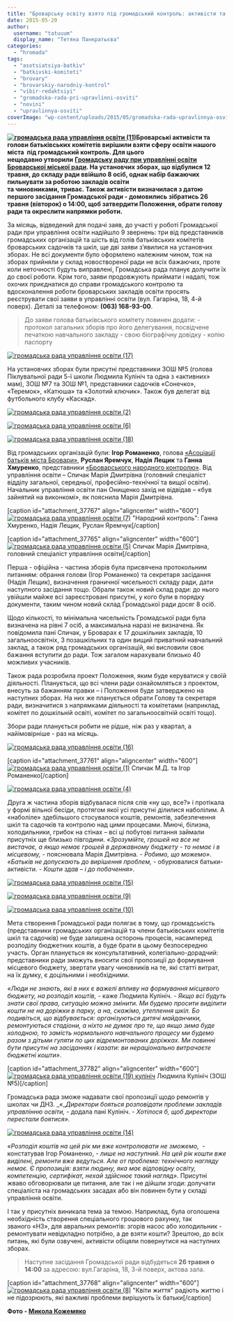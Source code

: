 ```yaml
---
title: "Броварську освіту взято під громадський контроль: активісти та батьки створили Громадську раду"
date: 2015-05-20
author: 
  username: "tatuuum"
  display_name: "Тетяна Панкратьєва"
categories: 
  - "hromada"
tags: 
  - "asotsiatsiya-batkiv"
  - "batkivski-komiteti"
  - "brovary"
  - "brovarskiy-narodniy-kontrol"
  - "vibir-redaktsiyi"
  - "gromadska-rada-pri-upravlinni-osviti"
  - "novini"
  - "upravlinnya-osviti"
coverImage: "wp-content/uploads/2015/05/gromadska-rada-upravlinnya-osviti-16.jpg"
---
```


**[![громадська рада управління освіти (11)](https://mpz.brovary.org/wp-content/uploads/2015/05/gromadska-rada-upravlinnya-osviti-11.jpg)](https://mpz.brovary.org/wp-content/uploads/2015/05/gromadska-rada-upravlinnya-osviti-11.jpg)Броварські активісти та голови батьківських комітетів вирішили взяти сферу освіти нашого міста  під громадський контроль. Для цього нещодавно утворили** [**Громадську раду при управлінні освіти Броварської міської ради**](https://mpz.brovary.org/pri-upravlinni-osviti-brovarskoyi-miskoyi-radi-stvoryuyut-gromadsku-radu/)**. На установчих зборах, що відбулися 12 травня, до складу ради ввійшло 8 осіб, однак набір бажаючих пильнувати за роботою закладів освіти та чиновниками, триває. Також активісти визначилася з датою першого засідання Громадської ради - домовились зібратись 26 травня (вівторок) о 14:00, щоб затвердити Положення, обрати голову ради та окреслити напрямки роботи.**

За місяць, відведений для подачі заяв, до участі у роботі Громадської ради при управління освіти надійшло 9 звернень: три від представників громадських організацій та шість від голів батьківських комітетів броварських садочків та шкіл, ще дві заяви з’явилися на установчих зборах. Не всі документи було оформлено належним чином, тож на зборах прийняли у склад новоствореної ради не всіх бажаючих, проте коли неточності будуть виправлені, Громадська рада планує долучити їх до своєї роботи. Крім того, заяви продовжують приймати і надалі, тож охочих приєднатися до справи громадського контролю та вдосконалення роботи броварських закладів освіти просять реєструвати свої заяви в управлінні освіти (вул. Гагаріна, 18, 4-й поверх). Деталі за телефоном: **(063) 168-93-00**.

> До заяви голова батьківського комітету повинен додати: - протокол загальних зборів про його делегування, посвідчене печаткою навчального закладу - свою біографічну довідку - копію паспорту

[![громадська рада управління освіти (17)](https://mpz.brovary.org/wp-content/uploads/2015/05/gromadska-rada-upravlinnya-osviti-17.jpg)](https://mpz.brovary.org/wp-content/uploads/2015/05/gromadska-rada-upravlinnya-osviti-17.jpg)

На установчих зборах були присутні представники ЗОШ №5 (голова Піклувальної ради 5-ї школи Людмила Кулініч та одна з «активних» мам), ЗОШ №7 та ЗОШ №1, представники садочків «Сонечко», «Теремок», «Катюша» та «Золотий ключик». Також був делегат від футбольного клубу «Каскад».

[![громадська рада управління освіти (2)](https://mpz.brovary.org/wp-content/uploads/2015/05/gromadska-rada-upravlinnya-osviti-2.jpg)](https://mpz.brovary.org/wp-content/uploads/2015/05/gromadska-rada-upravlinnya-osviti-2.jpg)

[![громадська рада управління освіти (6)](https://mpz.brovary.org/wp-content/uploads/2015/05/gromadska-rada-upravlinnya-osviti-6.jpg)](https://mpz.brovary.org/wp-content/uploads/2015/05/gromadska-rada-upravlinnya-osviti-6.jpg)

[![громадська рада управління освіти (18)](https://mpz.brovary.org/wp-content/uploads/2015/05/gromadska-rada-upravlinnya-osviti-18.jpg)](https://mpz.brovary.org/wp-content/uploads/2015/05/gromadska-rada-upravlinnya-osviti-18.jpg)

Від громадських організацій були: **Ігор Романенко**, голова [«Асоціації батьків міста Бровари»](https://www.facebook.com/groups/607262956074041/?fref=ts), **Руслан Яремчук**, **Надія Лещик** та **Ганна Хмуренко**, представники [«Броварського народного контролю»](https://nk.mybrovary.com/). Від управління освіти – Спичак Марія Дмитрівна (головний спеціаліст відділу загальної, середньої, професійно-технічної та вищої освіти). Начальник управління освіти пан Онищенко захід не відвідав – «був зайнятий на виконкомі», як пояснила Марія Дмитрівна.

\[caption id="attachment\_37767" align="aligncenter" width="600"\][![громадська рада управління освіти (7)](https://mpz.brovary.org/wp-content/uploads/2015/05/gromadska-rada-upravlinnya-osviti-7.jpg)](https://mpz.brovary.org/wp-content/uploads/2015/05/gromadska-rada-upravlinnya-osviti-7.jpg) "Народний контроль": Ганна Хмуренко, Надія Лещик, Руслан Яремчук\[/caption\]

\[caption id="attachment\_37765" align="aligncenter" width="600"\][![громадська рада управління освіти (5)](https://mpz.brovary.org/wp-content/uploads/2015/05/gromadska-rada-upravlinnya-osviti-5.jpg)](https://mpz.brovary.org/wp-content/uploads/2015/05/gromadska-rada-upravlinnya-osviti-5.jpg) Спичак Марія Дмитрівна, головний спеціаліст управління освіти\[/caption\]

Перша - офіційна - частина зборів була присвячена протокольним питанням: обрання голови (Ігор Романенко) та секретаря засідання (Надія Лещик), визначення граничної чисельності складу ради, дати наступного засідання тощо. Обрали також новий склад ради: до нього увійшли майже всі зареєстровані присутні, у кого були в порядку документи, таким чином новий склад Громадської ради досяг 8 осіб.

Щодо кількості, то мінімальна чисельність Громадської ради була визначена на рівні 7 осіб, а максимальна наразі не визначена. Як повідомила пані Спичак, у Броварах є 17 дошкільних закладів, 10 загальноосвітніх, 3 позашкільних та один вищий приватний навчальний заклад, а також ряд громадських організацій, які висловили своє бажання вступити до ради. Тож загалом нарахували близько 40 можливих учасників.

Також рада розробила проект Положення, яким буде керуватися у своїй діяльності. Планується, що всі члени ради ознайомляться з проектом, внесуть за бажанням правки – і Положення буде затверджено на наступних зборах. На них же планується обрати Голову та секретаря ради, визначитися з напрямками діяльності та комітетами (наприклад, комітет по дошкільній освіті, комітет по загальноосвітній освіті тощо).

Збори ради планується робити не рідше, ніж раз у квартал, а найімовірніше - раз на місяць.

[![громадська рада управління освіти (16)](https://mpz.brovary.org/wp-content/uploads/2015/05/gromadska-rada-upravlinnya-osviti-16.jpg)](https://mpz.brovary.org/wp-content/uploads/2015/05/gromadska-rada-upravlinnya-osviti-16.jpg)

\[caption id="attachment\_37761" align="aligncenter" width="600"\][![громадська рада управління освіти (1)](https://mpz.brovary.org/wp-content/uploads/2015/05/gromadska-rada-upravlinnya-osviti-1.jpg)](https://mpz.brovary.org/wp-content/uploads/2015/05/gromadska-rada-upravlinnya-osviti-1.jpg) Спичак М.Д. та Ігор Романенко\[/caption\]

[![громадська рада управління освіти (4)](https://mpz.brovary.org/wp-content/uploads/2015/05/gromadska-rada-upravlinnya-osviti-4.jpg)](https://mpz.brovary.org/wp-content/uploads/2015/05/gromadska-rada-upravlinnya-osviti-4.jpg)

Друга ж частина зборів відбувалася після слів «ну що, все?» і протікала у формі вільної бесіди, протягом якої усі присутні ділилися наболілим. А «наболіле» здебільшого стосувалося коштів, ремонтів, забезпечення шкіл та садочків та контролю над цими процесами. Миючі, білизна, холодильники, грибок на стінах – всі ці побутові питання займали присутніх ще близько півгодини. _«Зрозумійте, грошей на все не вистачає, а якщо немає грошей в державному бюджету - то немає і в місцевому,_ - пояснювала Марія Дмитрівна. - _Робимо, що можемо»_. _«Батьків не допускають до вирішення проблем,_ - обурювалися батьки-активісти. - _Кошти здав – і до побачення»_.

[![громадська рада управління освіти (15)](https://mpz.brovary.org/wp-content/uploads/2015/05/gromadska-rada-upravlinnya-osviti-15.jpg)](https://mpz.brovary.org/wp-content/uploads/2015/05/gromadska-rada-upravlinnya-osviti-15.jpg)

[![громадська рада управління освіти (9)](https://mpz.brovary.org/wp-content/uploads/2015/05/gromadska-rada-upravlinnya-osviti-9.jpg)](https://mpz.brovary.org/wp-content/uploads/2015/05/gromadska-rada-upravlinnya-osviti-9.jpg)

[![громадська рада управління освіти (10)](https://mpz.brovary.org/wp-content/uploads/2015/05/gromadska-rada-upravlinnya-osviti-10.jpg)](https://mpz.brovary.org/wp-content/uploads/2015/05/gromadska-rada-upravlinnya-osviti-10.jpg)

Мета створення Громадської ради полягає в тому, що громадськість (представники громадських організацій та члени батьківських комітетів шкіл та садочків) не буде залишена осторонь процесів, насамперед розподілу бюджетних коштів, а буде брати в цьому безпосередню участь. Орган планується як консультативний, колегіально-дорадчий: представники ради зможуть вносити свої пропозиції до формування місцевого бюджету, звертати увагу чиновників на те, які статті витрат, на їх думку, є доцільними і необхідними.

_«Люди не знають, які в них є важелі впливу на формування місцевого бюджету, на розподіл коштів,_ - каже Людмила Кулініч. - _Якщо всі будуть знати свої права, ситуацію можна змінити. Ми будемо просити виділити кошти не на доріжки в парку, а на, скажімо, утеплення шкіл. Бо подивіться, що відбувається: організуються дитячі майданчики, ремонтуються стадіони, а ніхто не думає про те, що якщо зима буде холодною, то замість нормального навчального процесу ми будемо разом з дітьми гуляти по цих відремонтованих доріжках._ _Ми повинні бути присутні на засіданнях і казати: ви нераціонально витрачаєте бюджетні кошти»_.

\[caption id="attachment\_37782" align="aligncenter" width="600"\][![громадська рада управління освіти (19) кулініч](https://mpz.brovary.org/wp-content/uploads/2015/05/DSC_8809.jpg)](https://mpz.brovary.org/wp-content/uploads/2015/05/DSC_8809.jpg) Людмила Кулініч (ЗОШ №5)\[/caption\]

Громадська рада зможе надавати свої пропозиції щодо ремонтів у школах чи ДНЗ. _«__Директори бояться розповідати проблеми закладів управлінню освіти, -_ додала пані Кулініч. _- Хотілося б, щоб директори перестали боятися»._

[![громадська рада управління освіти (14)](https://mpz.brovary.org/wp-content/uploads/2015/05/gromadska-rada-upravlinnya-osviti-14.jpg)](https://mpz.brovary.org/wp-content/uploads/2015/05/gromadska-rada-upravlinnya-osviti-14.jpg)

_«Розподіл коштів на цей рік ми вже контролювати не зможемо,_  - констатував Ігор Романенко, - _лише на наступний. На цей рік кошти вже виділені, ремонти вже ведуться. Але от проблема: технічного нагляду немає. Є пропозиція: взяти людину, яка має відповідну освіту, компетенцію, сертифікат, нехай здійснює такий нагляд»_. Присутні жваво обговорювали це питання, але так і не дійшли згоди: долучати спеціаліста на громадських засадах або він повинен бути у складі управління освіти.

І так у присутніх виникала тема за темою. Наприклад, була оголошена необхідність створення спеціального грошового рахунку, так званого «НЗ», для авральних ремонтів: згорів насос або холодильник - ремонтувати невідкладно потрібно, а де взяти кошти? Зрештою, до всіх питань, які були озвучені, активісти обіцяли повернутися на наступних зборах.

> Наступне засідання Громадської ради відбудеться **26 травня о 14:00** за адресою: вул.Гагаріна, 18, 3-й поверх, актова зала.

\[caption id="attachment\_37768" align="aligncenter" width="600"\][![громадська рада управління освіти (8)](https://mpz.brovary.org/wp-content/uploads/2015/05/gromadska-rada-upravlinnya-osviti-8.jpg)](https://mpz.brovary.org/wp-content/uploads/2015/05/gromadska-rada-upravlinnya-osviti-8.jpg) "Квіти життя" радіють життю і не підозрюють, які важливі проблеми вирішують їх батьки\[/caption\]

**Фото - [Микола Кожемяко](https://fotokray.com.ua/)**
